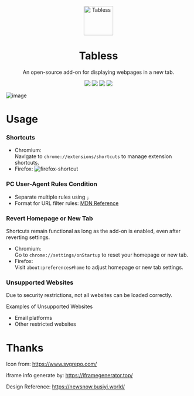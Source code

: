 <div align="center"><img src="https://github.com/user-attachments/assets/1aa0eb92-29f7-4d12-a672-6c1f11e01a1c" alt="Tabless"  style="height: 80px; width: 80px;">
</div>
<h1 align="center">Tabless</h1>
<div align="center">

An open-source add-on for displaying webpages in a new tab.

[![](https://img.shields.io/github/v/release/u-Sir/tabless?label=Release&logo=github&display_name=release&link=https%3A%2F%2Fgithub.com%2Fu-Sir%2Ftabless%2Freleases&link=https%3A%2F%2Fgithub.com%2Fu-Sir%2Ftabless%2Freleases)](https://github.com/u-Sir/tabless/releases/latest)
[![](https://img.shields.io/amo/v/tabless.svg?label=Firefox&logo=firefoxbrowser)](https://addons.mozilla.org/firefox/addon/tabless)
[![](https://img.shields.io/badge/dynamic/json?label=Microsoft%20Edge&prefix=v&query=%24.version&url=https%3A%2F%2Fmicrosoftedge.microsoft.com%2Faddons%2Fgetproductdetailsbycrxid%2Ffmfcjoemdaphjmneapjllooimdkcjoal)](https://microsoftedge.microsoft.com/addons/detail/fmfcjoemdaphjmneapjllooimdkcjoal)
[![](https://img.shields.io/chrome-web-store/v/jdnghmlnjjibjgcgggjnegopapdanmbg.svg?label=Chrome%20Web%20Store&logo=googlechrome)](https://chrome.google.com/webstore/detail/jdnghmlnjjibjgcgggjnegopapdanmbg)
</div>

![image](https://github.com/user-attachments/assets/f49734cc-93e1-4446-b6fc-bcd6b1143f7d)

# Usage
### Shortcuts  
- Chromium:  
  Navigate to `chrome://extensions/shortcuts` to manage extension shortcuts.  
- Firefox:
![firefox-shortcut](https://github.com/user-attachments/assets/6a25804e-9fd8-4ed8-b8b0-e7fd946a48ee)

### PC User-Agent Rules Condition
- Separate multiple rules using `;`
- Format for URL filter rules: [MDN Reference](https://developer.mozilla.org/docs/Mozilla/Add-ons/WebExtensions/API/declarativeNetRequest/RuleCondition#urlfilter)

### Revert Homepage or New Tab  
Shortcuts remain functional as long as the add-on is enabled, even after reverting settings.  
- Chromium:  
  Go to `chrome://settings/onStartup` to reset your homepage or new tab.  
- Firefox:  
  Visit `about:preferences#home` to adjust homepage or new tab settings. 

### Unsupported Websites  

Due to security restrictions, not all websites can be loaded correctly.  

Examples of Unsupported Websites  
- Email platforms
- Other restricted websites  


# Thanks
Icon from: https://www.svgrepo.com/

iframe info generate by: https://iframegenerator.top/

Design Reference: https://newsnow.busiyi.world/


